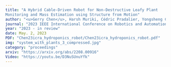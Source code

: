 ```yaml
---
title: "A Hybrid Cable-Driven Robot for Non-Destructive Leafy Plant
Monitoring and Mass Estimation using Structure from Motion"
author: "<u>Gerry Chen</u>, Harsh Muriki, Cédric Pradalier, Yongsheng Chen, and Frank Dellaert"
journal: "2023 IEEE International Conference on Robotics and Automation (ICRA)"
year: "2023 - in review"
date: May. 2, 2023
PDF: "Chen23icra_hydroponics_robot/Chen23icra_hydroponics_robot.pdf"
img: "system_with_plants_3_compressed.jpg"
category: "proceedings"
arxiv: "https://arxiv.org/abs/2208.00916"
Video: "https://youtu.be/D3NuSUnuYfk"
---
```


